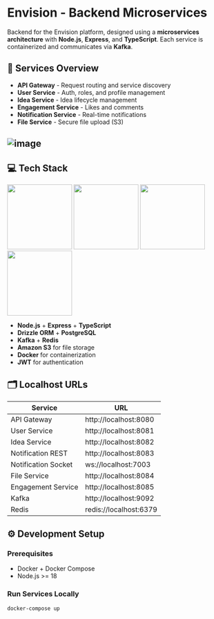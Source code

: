 
# Envision - Backend Microservices

Backend for the Envision platform, designed using a **microservices architecture** with **Node.js**, **Express**, and **TypeScript**. Each service is containerized and communicates via **Kafka**.

## 🧩 Services Overview

- **API Gateway** - Request routing and service discovery
- **User Service** - Auth, roles, and profile management
- **Idea Service** - Idea lifecycle management
- **Engagement Service** - Likes and comments
- **Notification Service** - Real-time notifications
- **File Service** - Secure file upload (S3)

 ![image](https://github.com/user-attachments/assets/da29c303-e5eb-43ff-9856-54e6c46002bf)
- 

## 💻 Tech Stack

<img height="150" src="https://github.com/user-attachments/assets/e9a7aadc-d58a-4253-aa70-7d520df99672"/>
<img height="150" src="https://github.com/user-attachments/assets/88388493-feae-4863-96a7-d8283d9c1186"/>


<img height="150" src="https://github.com/user-attachments/assets/0d15c4e7-df22-42e7-ab89-9e0164215f78"/>

<img height="150" src="https://github.com/user-attachments/assets/9ee2d22d-e5c3-4fb7-8e9d-701bf152182d"/>


- **Node.js** + **Express** + **TypeScript**
- **Drizzle ORM** + **PostgreSQL**
- **Kafka** + **Redis**
- **Amazon S3** for file storage
- **Docker** for containerization
- **JWT** for authentication

## 🗂️ Localhost URLs

| Service             | URL                       |
|---------------------|---------------------------|
| API Gateway         | http://localhost:8080     |
| User Service        | http://localhost:8081     |
| Idea Service        | http://localhost:8082     |
| Notification REST   | http://localhost:8083     |
| Notification Socket | ws://localhost:7003       |
| File Service        | http://localhost:8084     |
| Engagement Service  | http://localhost:8085     |
| Kafka               | http://localhost:9092     |
| Redis               | redis://localhost:6379    |

## ⚙️ Development Setup

### Prerequisites

- Docker + Docker Compose
- Node.js >= 18

### Run Services Locally

```bash
docker-compose up
